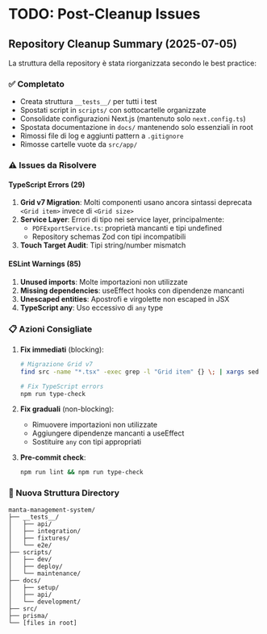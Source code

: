 # TODO: Post-Cleanup Issues

## Repository Cleanup Summary (2025-07-05)

La struttura della repository è stata riorganizzata secondo le best practice:

### ✅ Completato
- Creata struttura `__tests__/` per tutti i test
- Spostati script in `scripts/` con sottocartelle organizzate
- Consolidate configurazioni Next.js (mantenuto solo `next.config.ts`)
- Spostata documentazione in `docs/` mantenendo solo essenziali in root
- Rimossi file di log e aggiunti pattern a `.gitignore`
- Rimosse cartelle vuote da `src/app/`

### ⚠️ Issues da Risolvere

#### TypeScript Errors (29)
1. **Grid v7 Migration**: Molti componenti usano ancora sintassi deprecata `<Grid item>` invece di `<Grid size>`
2. **Service Layer**: Errori di tipo nei service layer, principalmente:
   - `PDFExportService.ts`: proprietà mancanti e tipi undefined
   - Repository schemas Zod con tipi incompatibili
3. **Touch Target Audit**: Tipi string/number mismatch

#### ESLint Warnings (85)
1. **Unused imports**: Molte importazioni non utilizzate
2. **Missing dependencies**: useEffect hooks con dipendenze mancanti
3. **Unescaped entities**: Apostrofi e virgolette non escaped in JSX
4. **TypeScript any**: Uso eccessivo di `any` type

### 📋 Azioni Consigliate

1. **Fix immediati** (blocking):
   ```bash
   # Migrazione Grid v7
   find src -name "*.tsx" -exec grep -l "Grid item" {} \; | xargs sed -i 's/<Grid item/<Grid size/g'
   
   # Fix TypeScript errors
   npm run type-check
   ```

2. **Fix graduali** (non-blocking):
   - Rimuovere importazioni non utilizzate
   - Aggiungere dipendenze mancanti a useEffect
   - Sostituire `any` con tipi appropriati

3. **Pre-commit check**:
   ```bash
   npm run lint && npm run type-check
   ```

### 📁 Nuova Struttura Directory

```
manta-management-system/
├── __tests__/
│   ├── api/
│   ├── integration/
│   ├── fixtures/
│   └── e2e/
├── scripts/
│   ├── dev/
│   ├── deploy/
│   └── maintenance/
├── docs/
│   ├── setup/
│   ├── api/
│   └── development/
├── src/
├── prisma/
└── [files in root]
```